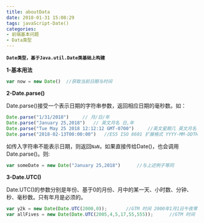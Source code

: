 ```yaml
---
title: aboutData
date: 2018-01-31 15:08:29
tags: javaScript-Date()
categories:
- 前端基本问题
- Data类型
---
```


**`Date类型，基于Java.util.Date类基础上构建`**

**1-基本用法**

```javascript
var now = new Date()  //获取当前日期与时间
```

<!-- more -->

**2-Date.parse()**

​	Date.parse()接受一个表示日期的字符串参数，返回相应日期的毫秒数。如：

```javascript
Date.parse("1/31/2018") 	// 月/日/年
Date.parse("January 25,2018")	// 英文月名 日,年
Date.parse("Tue May 25 2018 12:12:12 GMT-0700") 	//英文星期几 英文月名 日 年 时:分:秒 时区
Date.parse("2018-02-13T00:00:00") 	//ES5 ISO 8601 扩展格式 YYYY-MM-DDTHH:mm:ss.sssZ
```

​	如传入字符串不能表示日期，则返回`NaN`，如果直接传给Date()，也会调用Date.parse()。则:

```javascript
var someDate = new Date("January 25,2018") 		//与上述例子等同
```

**3-Date.UTC()**

​	Date.UTC()的参数分别是年份、基于0的月份、月中的某一天、小时数、分钟、秒、毫秒数。只有年月是必须的。

```javascript
var y2k = new Date(Date.UTC(2000,0));		//GTM 时间 2000年1月1日午夜零时
var allFives = new Date(Date.UTC(2005,4,5,17,55,555)); 		//GTM 时间 2005年5月5日下午5:55:55
```

